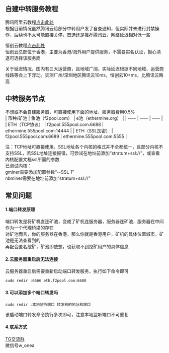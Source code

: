 ## 自建中转服务教程
腾讯阿里云教程<a href="https://github.com/ycyw/transfer/blob/main/tenxunyun.md" target="_blank">点击此处</a>  
根据目前情况虽然腾讯云给部分中转用户发了自查通知，但实际并未进行封禁操作，后续也不太可能直接关停，首选还是推荐腾讯云，网络延迟相对低一些  

恒创云教程<a href="https://github.com/ycyw/transfer/blob/main/hengchuangyun.md" target="_blank">点击此处</a>  
恒创云总部位于香港，主要为香港/海外用户提供服务，不需要实名认证，担心清退可选择该服务商  

关于延迟情况，国内有三大运营商，且地域广阔，实际延迟根据不同地域、运营商线路等会上下浮动。实测广州/深圳地区腾讯云10ms，恒创云10+ms，比腾讯云略高

## 中转服务节点  
不想或不会自建服务器，可直接使用下面的地址，服务器费用0.5%  
|    币种/矿池  |   鱼池（f2pool.com）      |   e池（ethermine.org）      |
| ---- | ---- | ---- |
|   ETH（TCP协议）   |   f2pool.555pool.com:6688      |   ethermine.555pool.com:14444      |
|   ETH（SSL加密）   |   f2pool.555pool.com:6689      |   ethermine.555pool.com:5555      |
  
注：TCP地址可直接使用。SSL地址各个内核的格式并不全都统一，且部分内核不支持SSL，若SSL地址连接报错，可尝试在地址前添加“stratum+ssl://”，或查看内核配置文档ssl所需的参数  
已测试内核：  
gminer需要添加配置参数“--SSL 1”  
nbminer需要在地址前添加“stratum+ssl://”  
## 常见问题  
#### 1.端口转发原理  
端口转发是将矿机直连矿池，变成了矿机连服务器，服务器连矿池，服务器在中间作为一个代理桥梁的存在  
对矿池而言，你的服务器在香港，那么你就是香港用户，矿机的具体位置城市，矿池是无法查看到的  
再配合匿名挖矿，矿池即使想，也获取不到挖矿用户的具体信息  
#### 2.云服务器重启后无法连接  
云服务器重启后需要重新启动端口转发服务，执行如下命令即可  
```
sudo redir :6666 eth.f2pool.com:6688
```
#### 3.可以添加多个端口转发吗  
```
sudo redir :本地监听端口 转发到的地址和端口
```
该启动端口转发命令执行多次即可，注意本地监听端口不可重复  
#### 4.联系方式  
<a href="https://t.me/+jKRf0T6YgPhlNTA1" target="_blank">TG交流群</a>  
微信号w_onea  
